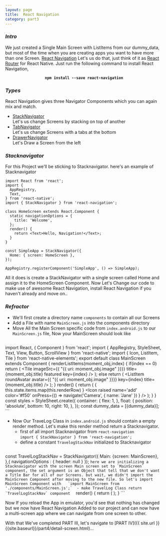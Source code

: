 ```yaml
---
layout: page
title:  React Navigation
category: part3
---
```


### _Intro_
We just created a Single Main Screen with ListItems from our dummy_data, but most of the time when you are creating apps you want to have more than one Screen. [React Navigation](https://github.com/react-community/react-navigation) Let's us do that, just think of it as [React Router](https://github.com/ReactTraining/react-router) for React Native. Just run the following command to install React Navigation,
<center><strong><code>npm install --save react-navigation</code></strong></center>



### _Types_
React Navigation gives three Navigator Components which you can again mix and match.
* [StackNavigator](https://reactnavigation.org/docs/navigators/stack#StackNavigator)  
	Let's us change Screens by stacking on top of another
* [TabNavigator](https://reactnavigation.org/docs/navigators/tab#TabNavigator)  
	Let's us change Screens with a tabs at the bottom
* [DrawerNavigator](https://reactnavigation.org/docs/navigators/drawer#DrawerNavigator)  
	Let's Draw a Screen from the left

### _Stacknavigator_
For this Project we'll be sticking to Stacknavigator. here's an example of Stacknavigator
```
import React from 'react';
import {
  AppRegistry,
  Text,
} from 'react-native';
import { StackNavigator } from 'react-navigation';

class HomeScreen extends React.Component {
  static navigationOptions = {
    title: 'Welcome',
  };
  render() {
    return <Text>Hello, Navigation!</Text>;
  }
}

const SimpleApp = StackNavigator({
  Home: { screen: HomeScreen },
});

AppRegistry.registerComponent('SimpleApp', () => SimpleApp);
```
All it does is create a StackNavigator with a single screen called Home and assign it to the HomeScreen Component. Now Let's Change our code to make use of awesome React Navigation, install React Navigation if you haven't already and move on..


### _Refractor_  
* We'll first create a directory name `components` to contain all our Screens
* Add a File with name `MainScreen.js` into the components directory
* Move All the Main Screen specific code from `index.android.js` to our `MainScreen.js` file, Now your MainScreen should look like
	```
import React, { Component } from 'react';
import {
  AppRegistry,
  StyleSheet,
  Text,
  View,
  Button,
  ScrollView
} from 'react-native';
import { Icon, ListItem, Tile } from 'react-native-elements';
export default class MainScreen extends Component {
  renderListItems(moment_obj,index) {
    if(index == 0)
      return (
          <Tile
            imageSrc={{ "{{ uri: moment_obj.image" }}}}
            title={moment_obj.title}
            featured
            key={index}
          />
      );
    else
      return (
        <ListItem
          roundAvatar
          avatar={{ "{{ uri: moment_obj.image" }}}}
          key={index}
          title={moment_obj.title}
        />
      );
  }
  render() {
    return (
      <View style={styles.container}>
          <ScrollView>
          {
            this.state.items.map(this.renderRow)
          }
          </ScrollView>
        <View style={styles.float}>
          <Icon raised name='add' color='#f50' onPress={() =>
            navigate('Camera', { name: 'Jane' })
          } />
        </View>
      </View>
    );
  }
}
const styles = StyleSheet.create({
  container: {
    flex: 1,
  },
  float: {
    position: 'absolute',
    bottom: 10,
    right: 10,
  },
});
  const dummy_data = [{dummy_data}];
	```
* Now Our TraveLog Class in `index.android.js` should contain a empty render method. Let's make this render method return a Stacknavigator.
	- first of all import Stacknavigator from `react-navigation`  
		`import { StackNavigator } from 'react-navigation';`
	- define a constant `TravelogStackNav` initialized to Stacknavigator
		```
const TravelLogStackNav = StackNavigator({
	Main: {screen: MainScreen},
},{
  navigationOptions : {
    header: null
  }
});
		```
		here we are initializing a Stacknavigator with the screen Main screen set to `MainScreen` component, the set argument is an Object that tell that we don't want a Title Bar for all of our Screens. but wait, we didn't import the MainScreen Component after moving to the new file. So let's import MainScreen Component with  
			`import MainScreen from './components/MainScreen.js';` 
	- make TravelLog Class return `TravelLogStackNav` component  
	```
render() {
	return (
		<TravelLogStackNav />
	);
}
	```  

Now If you reload the App in emulator, you'd see that nothing has changed but we now have React Navigation Added to our project and can now have a multi-screen app where we can navigate from one screen to other.  

With that We've completed PART III, let's navigate to [PART IV]({{ site.url }}{{site.baseurl}}/part4/detail-screen.html)...